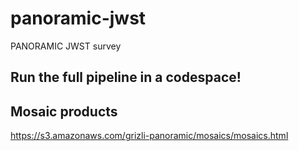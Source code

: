 # panoramic-jwst
PANORAMIC JWST survey

## Run the full pipeline in a codespace!

## Mosaic products

https://s3.amazonaws.com/grizli-panoramic/mosaics/mosaics.html
